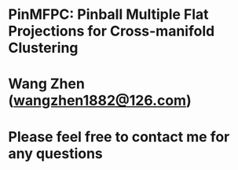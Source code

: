 # PinMFPC: Pinball Multiple Flat Projections for Cross-manifold Clustering
# Wang Zhen (wangzhen1882@126.com)
# Please feel free to contact me for any questions
